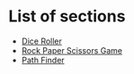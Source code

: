 # List of sections

- [Dice Roller](dice_roller.md)
- [Rock Paper Scissors Game](Rock_Paper_Scissors_Game.md)
- [Path Finder](path-finder.md)
